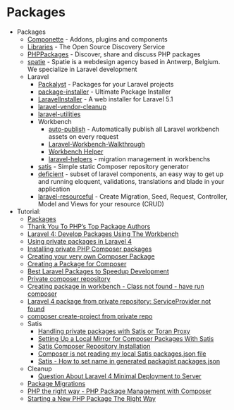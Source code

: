 # Packages
* Packages
    - [Componette](https://componette.com/) - Addons, plugins and components
    - [Libraries](https://libraries.io/) - The Open Source Discovery Service
    - [PHPPackages](https://phppackages.org/) - Discover, share and discuss PHP packages
    - [spatie](https://goo.gl/MmS601) - Spatie is a webdesign agency based in Antwerp, Belgium. We specialize in Laravel development
    - Laravel
        - [Packalyst](http://packalyst.com/) - Packages for your Laravel projects
        - [package-installer](http://goo.gl/rzT0RV) - Ultimate Package Installer
        - [LaravelInstaller](https://goo.gl/Q8K7YL) - A web installer for Laravel 5.1
        - [laravel-vendor-cleanup](http://goo.gl/Fy21s9)
        - [laravel-utilities](http://goo.gl/6a8b7E)
        - Workbench
            - [auto-publish](http://goo.gl/P8X0Eg) - Automatically publish all Laravel workbench assets on every request
            - [Laravel-Workbench-Walkthrough](http://goo.gl/xlMYim)
            - [Workbench Helper](http://goo.gl/swhhlJ)
            - [laravel-helpers](http://goo.gl/oMCJIS) - migration management in workbenchs
        - [satis](http://goo.gl/L8yMcr) - Simple static Composer repository generator
        - [deficient](http://goo.gl/TXzvZA) - subset of laravel components, an easy way to get up and running eloquent, validations, translations and blade in your application
        - [laravel-resourceful](http://goo.gl/mm4ght) - Create Migration, Seed, Request, Controller, Model and Views for your resource (CRUD)
* Tutorial:
    - [Packages](http://laravel.com/docs/packages)
    - [Thank You To PHP’s Top Package Authors](http://goo.gl/us8xsm)
    - [Laravel 4: Develop Packages Using The Workbench](http://goo.gl/W1fjeU)
    - [Using private packages in Laravel 4](http://goo.gl/cu4ljT)
    - [Installing private PHP Composer packages](http://goo.gl/O7CgyE)
    - [Creating your very own Composer Package](http://goo.gl/vgstjj)
    - [Creating a Package for Composer](http://goo.gl/aOsgQ1)
    - [Best Laravel Packages to Speedup Development](http://goo.gl/JRnB1y)
    - [Private composer repository](http://goo.gl/kRB0vd)
    - [Creating package in workbench - Class not found - have run composer](http://goo.gl/iQgYJN)
    - [Laravel 4 package from private repository: ServiceProvider not found](http://goo.gl/u8N1X5)
    - [composer create-project from private repo](http://goo.gl/S6JgK1)
    - Satis
        - [Handling private packages with Satis or Toran Proxy](http://goo.gl/wKTsoX)
        - [Setting Up a Local Mirror for Composer Packages With Satis](http://goo.gl/G0xhMG)
        - [Satis Composer Repository Installation](http://goo.gl/qwKB3G)
        - [Composer is not reading my local Satis packages.json file](http://goo.gl/IVkvYe)
        - [Satis - How to set name in generated packagist packages.json](http://goo.gl/nURSKT)
    - Cleanup
        - [Question About Laravel 4 Minimal Deployment to Server](http://goo.gl/MrqLge)
    - [Package Migrations](http://goo.gl/iVfwI8)
    - [PHP the right way - PHP Package Management with Composer](http://goo.gl/WG39bi)
    - [Starting a New PHP Package The Right Way](http://goo.gl/eXptQm)

